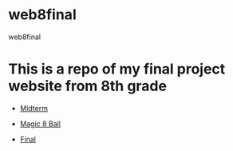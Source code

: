# web8final
web8final
<h1>This is a repo of my final project website from 8th grade</h1>

<ul>
  <li>
    <a href="midterm_website">Midterm</a>
  </li>
</ul>
<ul>
  <li>
    <a href="magic_8_ball">Magic 8 Ball</a>
  </li>
</ul>
<ul>
  <li>
    <a href="final_website">Final</a>
  </li>
</ul>
